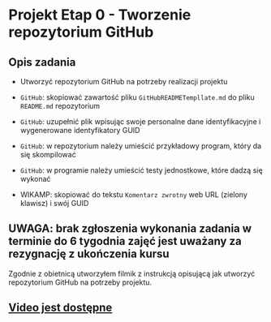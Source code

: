 # Projekt Etap 0 - Tworzenie repozytorium GitHub

## Opis zadania

- Utworzyć repozytorium GitHub na potrzeby realizacji projektu
- `GitHub`: skopiować zawartość pliku `GitHubREADMETempllate.md` do pliku `README.md` repozytorium
- `GitHub`: uzupełnić plik wpisując swoje personalne dane identyfikacyjne i wygenerowane identyfikatory GUID
- `GitHub`: w repozytorium należy umieścić przykładowy program, który da się skompilować
- `GitHub`: w programie należy umieścić testy jednostkowe, które dadzą się wykonać

- WIKAMP: skopiować do tekstu `Komentarz zwrotny` web URL (zielony klawisz) i swój GUID

## UWAGA: brak zgłoszenia wykonania zadania w terminie do 6 tygodnia zajęć jest uważany za rezygnację z ukończenia kursu

Zgodnie z obietnicą utworzyłem filmik z instrukcją opisującą jak utworzyć repozytorium GitHub na potrzeby projektu.

## [Video jest dostępne](https://youtu.be/uANd4kfWfVA)
